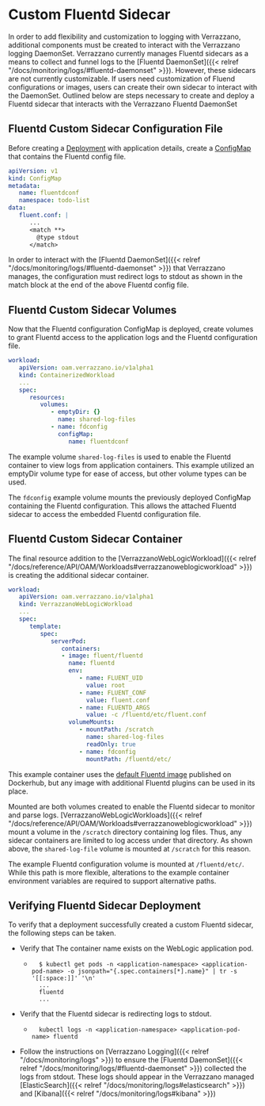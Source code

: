 # Custom Fluentd Sidecar

In order to add flexibility and customization to logging with Verrazzano, additional components must be created to interact with the Verrazzano logging DaemonSet.
Verrazzano currently manages Fluentd sidecars as a means to collect and funnel logs to the [Fluentd DaemonSet]({{< relref "/docs/monitoring/logs/#fluentd-daemonset" >}}).
However, these sidecars are not currently customizable. 
If users need customization of Fluend configurations or images, users can create their own sidecar to interact with the DaemonSet. 
Outlined below are steps necessary to create and deploy a Fluentd sidecar that interacts with the Verrazzano Fluentd DaemonSet

## Fluentd Custom Sidecar Configuration File

Before creating a [Deployment](https://kubernetes.io/docs/concepts/workloads/controllers/deployment/) with application details, create a [ConfigMap](https://kubernetes.io/docs/concepts/configuration/configmap/) that contains the Fluentd config file.
```yaml
apiVersion: v1
kind: ConfigMap
metadata:
   name: fluentdconf
   namespace: todo-list
data:
   fluent.conf: |
      ...
      <match **>
        @type stdout
      </match>

```
In order to interact with the [Fluentd DaemonSet]({{< relref "/docs/monitoring/logs/#fluentd-daemonset" >}}) that Verrazzano manages, the configuration must redirect logs to stdout as shown in the match block at the end of the above Fluentd config file.

## Fluentd Custom Sidecar Volumes

Now that the Fluentd configuration ConfigMap is deployed, create volumes to grant Fluentd access to the application logs and the Fluentd configuration file.
```yaml
workload:
   apiVersion: oam.verrazzano.io/v1alpha1
   kind: ContainerizedWorkload
   ...
   spec:
      resources:
         volumes:
            - emptyDir: {}
              name: shared-log-files
            - name: fdconfig
              configMap:
                 name: fluentdconf

```
The example volume `shared-log-files` is used to enable the Fluentd container to view logs from application containers. This example utilized an emptyDir volume type for ease of access, but other volume types can be used.

The `fdconfig` example volume mounts the previously deployed ConfigMap containing the Fluentd configuration. This allows the attached Fluentd sidecar to access the embedded Fluentd configuration file.

## Fluentd Custom Sidecar Container

The final resource addition to the [VerrazzanoWebLogicWorkload]({{< relref "/docs/reference/API/OAM/Workloads#verrazzanoweblogicworkload" >}}) is creating the additional sidecar container.

```yaml
workload:
   apiVersion: oam.verrazzano.io/v1alpha1
   kind: VerrazzanoWebLogicWorkload
   ...
   spec:
      template:
         spec:
            serverPod:
               containers:
               - image: fluent/fluentd
                 name: fluentd
                 env:
                    - name: FLUENT_UID
                      value: root
                    - name: FLUENT_CONF
                      value: fluent.conf
                    - name: FLUENTD_ARGS
                      value: -c /fluentd/etc/fluent.conf
                 volumeMounts:
                    - mountPath: /scratch
                      name: shared-log-files
                      readOnly: true
                    - name: fdconfig
                      mountPath: /fluentd/etc/

```

This example container uses the [default Fluentd image](https://hub.docker.com/r/fluent/fluentd/) published on Dockerhub, but any image with additional Fluentd plugins can be used in its place.

Mounted are both volumes created to enable the Fluentd sidecar to monitor and parse logs.
[VerrazzanoWebLogicWorkloads]({{< relref "/docs/reference/API/OAM/Workloads#verrazzanoweblogicworkload" >}}) mount a volume in the `/scratch` directory containing log files.
Thus, any sidecar containers are limited to log access under that directory. As shown above, the `shared-log-file` volume is mounted at `/scratch` for this reason.

The example Fluentd configuration volume is mounted at `/fluentd/etc/`. While this path is more flexible, alterations to the example container environment variables are required to support alternative paths.

## Verifying Fluentd Sidecar Deployment

To verify that a deployment successfully created a custom Fluentd sidecar, the following steps can be taken.
- Verify that The container name exists on the WebLogic application pod.
    - ```
        $ kubectl get pods -n <application-namespace> <application-pod-name> -o jsonpath="{.spec.containers[*].name}" | tr -s '[[:space:]]' '\n'
        ...
        fluentd
        ...
        ```
- Verify that the Fluentd sidecar is redirecting logs to stdout.
    - ```
        kubectl logs -n <application-namespace> <application-pod-name> fluentd
        ```
- Follow the instructions on [Verrazzano Logging]({{< relref "/docs/monitoring/logs" >}}) to ensure the [Fluentd DaemonSet]({{< relref "/docs/monitoring/logs/#fluentd-daemonset" >}}) collected the logs from stdout.
  These logs should appear in the Verrazzano managed [ElasticSearch]({{< relref "/docs/monitoring/logs#elasticsearch" >}}) and [Kibana]({{< relref "/docs/monitoring/logs#kibana" >}})
